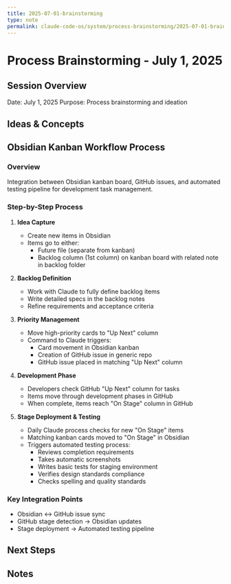 ```yaml
---
title: 2025-07-01-brainstorming
type: note
permalink: claude-code-os/system/process-brainstorming/2025-07-01-brainstorming
---
```


# Process Brainstorming - July 1, 2025

## Session Overview
Date: July 1, 2025
Purpose: Process brainstorming and ideation

## Ideas & Concepts
## Obsidian Kanban Workflow Process

### Overview
Integration between Obsidian kanban board, GitHub issues, and automated testing pipeline for development task management.

### Step-by-Step Process

1. **Idea Capture**
   - Create new items in Obsidian
   - Items go to either:
     - Future file (separate from kanban)
     - Backlog column (1st column) on kanban board with related note in backlog folder

2. **Backlog Definition**
   - Work with Claude to fully define backlog items
   - Write detailed specs in the backlog notes
   - Refine requirements and acceptance criteria

3. **Priority Management**
   - Move high-priority cards to "Up Next" column
   - Command to Claude triggers:
     - Card movement in Obsidian kanban
     - Creation of GitHub issue in generic repo
     - GitHub issue placed in matching "Up Next" column

4. **Development Phase**
   - Developers check GitHub "Up Next" column for tasks
   - Items move through development phases in GitHub
   - When complete, items reach "On Stage" column in GitHub

5. **Stage Deployment & Testing**
   - Daily Claude process checks for new "On Stage" items
   - Matching kanban cards moved to "On Stage" in Obsidian
   - Triggers automated testing process:
     - Reviews completion requirements
     - Takes automatic screenshots
     - Writes basic tests for staging environment
     - Verifies design standards compliance
     - Checks spelling and quality standards

### Key Integration Points
- Obsidian ↔ GitHub issue sync
- GitHub stage detection → Obsidian updates
- Stage deployment → Automated testing pipeline
## Next Steps

## Notes
